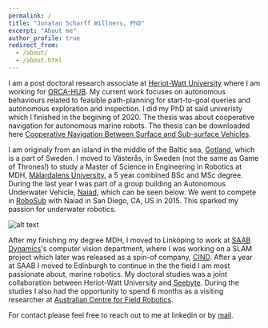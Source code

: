 ```yaml
---
permalink: /
title: "Jonatan Scharff Willners, PhD"
excerpt: "About me"
author_profile: true
redirect_from: 
  - /about/
  - /about.html
---
```


I am a post doctoral research associate at [Heriot-Watt University](https://www.hw.ac.uk/) where I am working for [ORCA-HUB](https://orcahub.org/). My current work focuses on autonomous behaviours related to feasible path-planning for start-to-goal queries and autonomous exploration and inspection. 
I did my PhD at said univeristy which I finished in the begining of 2020. The thesis was about cooperative navigation for autonomous marine robots. The thesis can be downloaded here [Cooperative Navigation Between Surface and Sub-surface Vehicles](http://jonatansw.github.io/files/papers/thesis.pdf).

I am originaly from an island in the middle of the Baltic sea, [Gotland](https://en.wikipedia.org/wiki/Gotland), which is a part of Sweden. I moved to Västerås, in Sweden (not the same as Game of Thrones!) to study a Master of Science in Engineering in Robotics at MDH, [Mälardalens University](https://www.mdh.se/en/malardalen-university?), a 5 year combined BSc and MSc degree. During the last year I was part of a group building an Autonomous Underwater Vehicle, [Naiad](https://www.facebook.com/NaiadAUV/), which can be seen below. We went to compete in [RoboSub](https://robosub.org/) with Naiad in San Diego, CA, US in 2015. This sparked my passion for underwater robotics.


![alt text](http://jonatansw.github.io/files/images/Naiad.jpg "AUV")

After my finishing my degree MDH, I moved to Linköping to work at [SAAB Dynamics](https://www.saab.com/)'s computer vision department, where I was working on a SLAM project which later was released as a spin-of company, [CIND](https://www.cind.se/?gclid=Cj0KCQiAhP2BBhDdARIsAJEzXlGaOZnf1TDB4RNZAv9p5J61QQBDPD-D-OWsllraF62tAAhvWv8pFgEaAk5TEALw_wcB). After a year at SAAB I moved to Edinburgh to continue in the the field I am most passionate about, marine robotics. My doctoral studies was a joint collaboration between Heriot-Watt University and [Seebyte](https://www.seebyte.com/). During the studies I also had the opportunity to spend 6 months as a visiting researcher at [Australian Centre for Field Robotics](https://www.sydney.edu.au/engineering/our-research/robotics-and-intelligent-systems/australian-centre-for-field-robotics.html).


For contact please feel free to reach out to me at linkedin or by [mail](mailto:jonatan.scharff.willners@gmail.com).


